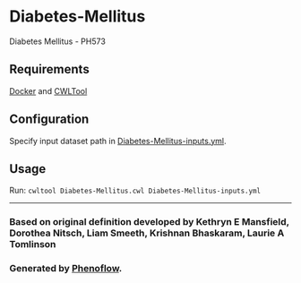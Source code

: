 # Diabetes-Mellitus

Diabetes Mellitus - PH573

## Requirements

[Docker](https://docs.docker.com/install/) and [CWLTool](https://github.com/common-workflow-language/cwltool#install)

## Configuration

Specify input dataset path in [Diabetes-Mellitus-inputs.yml](Diabetes-Mellitus-inputs.yml).

## Usage

Run: `cwltool Diabetes-Mellitus.cwl Diabetes-Mellitus-inputs.yml`

***

### Based on original definition developed by Kethryn E Mansfield, Dorothea Nitsch, Liam Smeeth, Krishnan Bhaskaram, Laurie A Tomlinson
### Generated by [Phenoflow](https://kclhi.org/phenoflow).
